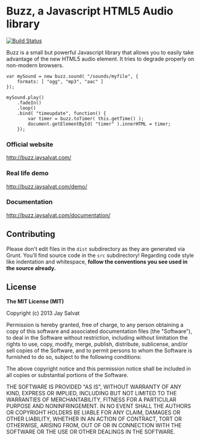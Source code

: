 Buzz, a Javascript HTML5 Audio library
======================================

[![Build Status](https://travis-ci.org/jaysalvat/buzz.png?branch=master)](https://travis-ci.org/felipebenevides/buzz)

Buzz is a small but powerful Javascript library that allows you to easily take advantage of the new HTML5 audio element. It tries to degrade properly on non-modern browsers.

    var mySound = new buzz.sound( "/sounds/myfile", {
        formats: [ "ogg", "mp3", "aac" ]
    });

    mySound.play()
        .fadeIn()
        .loop()
        .bind( "timeupdate", function() {
            var timer = buzz.toTimer( this.getTime() );
            document.getElementById( "timer" ).innerHTML = timer;
        });

### Official website
http://buzz.jaysalvat.com/

### Real life demo
http://buzz.jaysalvat.com/demo/

### Documentation
http://buzz.jaysalvat.com/documentation/

Contributing
------------

Please don't edit files in the `dist` subdirectory as they are generated via Grunt. You'll find source code in the `src` subdirectory!
Regarding code style like indentation and whitespace, **follow the conventions you see used in the source already.**

License
-------

**The MIT License (MIT)**

Copyright (c) 2013 Jay Salvat

Permission is hereby granted, free of charge, to any person obtaining a copy
of this software and associated documentation files (the "Software"), to deal
in the Software without restriction, including without limitation the rights
to use, copy, modify, merge, publish, distribute, sublicense, and/or sell
copies of the Software, and to permit persons to whom the Software is
furnished to do so, subject to the following conditions:

The above copyright notice and this permission notice shall be included in
all copies or substantial portions of the Software.

THE SOFTWARE IS PROVIDED "AS IS", WITHOUT WARRANTY OF ANY KIND, EXPRESS OR
IMPLIED, INCLUDING BUT NOT LIMITED TO THE WARRANTIES OF MERCHANTABILITY,
FITNESS FOR A PARTICULAR PURPOSE AND NONINFRINGEMENT. IN NO EVENT SHALL THE
AUTHORS OR COPYRIGHT HOLDERS BE LIABLE FOR ANY CLAIM, DAMAGES OR OTHER
LIABILITY, WHETHER IN AN ACTION OF CONTRACT, TORT OR OTHERWISE, ARISING FROM,
OUT OF OR IN CONNECTION WITH THE SOFTWARE OR THE USE OR OTHER DEALINGS IN
THE SOFTWARE.
